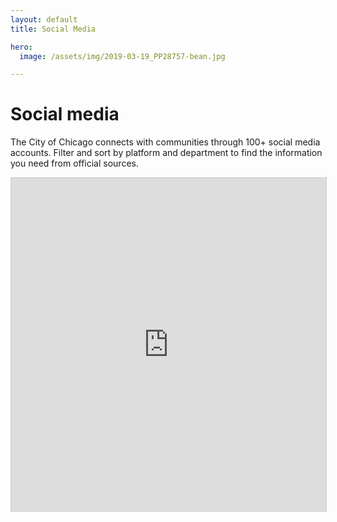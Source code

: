 ```yaml
---
layout: default
title: Social Media

hero:
  image: /assets/img/2019-03-19_PP28757-bean.jpg

---
```


<div class="usa-grid">
  <div class="usa-width-one-whole">
    <h1>Social media</h1>
    <p>The City of Chicago connects with communities through 100+ social media accounts. Filter and sort by platform and department to find the information you need from official sources.</p>
    <iframe class="airtable-embed" src="https://airtable.com/embed/shr6C7fSlHDg7Hcwu?backgroundColor=purple&viewControls=on" frameborder="0" onmousewheel="" width="100%" height="533" style="background: transparent; border: 1px solid #ccc;"></iframe>
  </div>
</div>